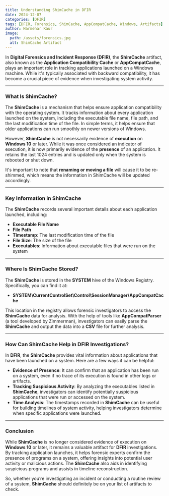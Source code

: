 ```yaml
---
title: Understanding ShimCache in DFIR  
date: 2024-12-07  
categories: [DFIR]  
tags: [DFIR, Forensics, ShimCache, AppCompatCache, Windows, Artifacts]  
author: Harmehar Kaur  
image:  
  path: /assets/forensics.jpg  
  alt: ShimCache Artifact  
---
```


In **Digital Forensics and Incident Response (DFIR)**, the **ShimCache** artifact, also known as the **Application Compatibility Cache** or **AppCompatCache**, plays an important role in tracking applications launched on a Windows machine. While it's typically associated with backward compatibility, it has become a crucial piece of evidence when investigating system activity.

---

### What Is ShimCache?

The **ShimCache** is a mechanism that helps ensure application compatibility with the operating system. It tracks information about every application launched on the system, including the executable file name, file path, and the last modification time of the file. In simple terms, it helps ensure that older applications can run smoothly on newer versions of Windows.

However, **ShimCache** is not necessarily evidence of **execution** on **Windows 10** or later. While it was once considered an indicator of execution, it is now primarily evidence of the **presence** of an application. It retains the last 1024 entries and is updated only when the system is rebooted or shut down. 

It's important to note that **renaming or moving a file** will cause it to be re-shimmed, which means the information in ShimCache will be updated accordingly.

---

### Key Information in ShimCache

The **ShimCache** records several important details about each application launched, including:

- **Executable File Name**
- **File Path**
- **Timestamp**: The last modification time of the file
- **File Size**: The size of the file
- **Executables**: Information about executable files that were run on the system

---

### Where Is ShimCache Stored?

The **ShimCache** is stored in the **SYSTEM** hive of the Windows Registry. Specifically, you can find it at:

- **SYSTEM\CurrentControlSet\Control\SessionManager\AppCompatCache**

This location in the registry allows forensic investigators to access the **ShimCache** data for analysis. With the help of tools like **AppCompatParser** (a tool developed by Zimmerman), investigators can easily parse the **ShimCache** and output the data into a **CSV** file for further analysis.

---

### How Can ShimCache Help in DFIR Investigations?

In **DFIR**, the **ShimCache** provides vital information about applications that have been launched on a system. Here are a few ways it can be helpful:

- **Evidence of Presence**: It can confirm that an application has been run on a system, even if no trace of its execution is found in other logs or artifacts.
- **Tracking Suspicious Activity**: By analyzing the executables listed in **ShimCache**, investigators can identify potentially suspicious applications that were run or accessed on the system.
- **Time Analysis**: The timestamps recorded in **ShimCache** can be useful for building timelines of system activity, helping investigators determine when specific applications were launched.

---

### Conclusion

While **ShimCache** is no longer considered evidence of execution on **Windows 10** or later, it remains a valuable artifact for **DFIR** investigations. By tracking application launches, it helps forensic experts confirm the presence of programs on a system, offering insights into potential user activity or malicious actions. The **ShimCache** also aids in identifying suspicious programs and assists in timeline reconstruction. 

So, whether you’re investigating an incident or conducting a routine review of a system, **ShimCache** should definitely be on your list of artifacts to check.

